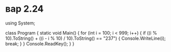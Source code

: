 # вар 2.24
using System;
 
class Program
{
    static void Main()
    {
        for (int i = 100; i < 999; i++)
        {
            if ((i % 10).ToString() + ((i - i % 10) / 10).ToString() == "237")
            {
                Console.WriteLine(i);
                break;
            }
        }
        Console.ReadKey();
    }
}
